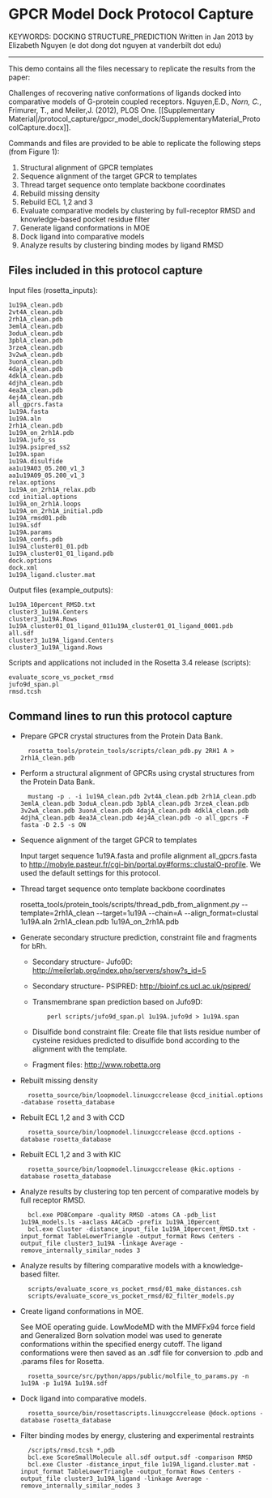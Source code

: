 GPCR Model Dock Protocol Capture
================================
KEYWORDS: DOCKING STRUCTURE_PREDICTION
Written in Jan 2013 by Elizabeth Nguyen (e dot dong dot nguyen at vanderbilt dot edu)

---

This demo contains all the files necessary to replicate the results from the 
paper:

Challenges of recovering native conformations of ligands docked into 
comparative models of G-protein coupled receptors. Nguyen,E.D.*, Norn, C.*, 
Frimurer, T., and Meiler,J. (2012), PLOS One. [[Supplementary 
Material|/protocol_capture/gpcr_model_dock/SupplementaryMaterial_ProtocolCapture.docx]].

Commands and files are provided to be able to replicate the following steps 
(from Figure 1):

1. Structural alignment of GPCR templates
2. Sequence alignment of the target GPCR to templates
3. Thread target sequence onto template backbone coordinates
4. Rebuild missing density
5. Rebuild ECL 1,2 and 3
6. Evaluate comparative models by clustering by full-receptor RMSD and 
   knowledge-based pocket residue filter
7. Generate ligand conformations in MOE
8. Dock ligand into comparative models
9. Analyze results by clustering binding modes by ligand RMSD


Files included in this protocol capture
---------------------------------------

Input files (rosetta_inputs):

    1u19A_clean.pdb 
    2vt4A_clean.pdb 
    2rh1A_clean.pdb 
    3emlA_clean.pdb 
    3oduA_clean.pdb 
    3pblA_clean.pdb 
    3rzeA_clean.pdb 
    3v2wA_clean.pdb 
    3uonA_clean.pdb 
    4dajA_clean.pdb 
    4dklA_clean.pdb 
    4djhA_clean.pdb 
    4ea3A_clean.pdb 
    4ej4A_clean.pdb
    all_gpcrs.fasta 
    1u19A.fasta
    1u19A.aln
    2rh1A_clean.pdb
    1u19A_on_2rh1A.pdb
    1u19A.jufo_ss
    1u19A.psipred_ss2
    1u19A.span
    1u19A.disulfide
    aa1u19A03_05.200_v1_3
    aa1u19A09_05.200_v1_3
    relax.options
    1u19A_on_2rh1A_relax.pdb
    ccd_initial.options
    1u19A_on_2rh1A.loops
    1u19A_on_2rh1A_initial.pdb
    1u19A_rmsd01.pdb
    1u19A.sdf
    1u19A.params
    1u19A_confs.pdb 
    1u19A_cluster01_01.pdb
    1u19A_cluster01_01_ligand.pdb
    dock.options
    dock.xml 
    1u19A_ligand.cluster.mat

Output files (example_outputs):

    1u19A_10percent_RMSD.txt
    cluster3_1u19A.Centers
    cluster3_1u19A.Rows 
    1u19A_cluster01_01_ligand_011u19A_cluster01_01_ligand_0001.pdb
    all.sdf
    cluster3_1u19A_ligand.Centers
    cluster3_1u19A_ligand.Rows

Scripts and applications not included in the Rosetta 3.4 release (scripts):

    evaluate_score_vs_pocket_rmsd
    jufo9d_span.pl
    rmsd.tcsh

Command lines to run this protocol capture
------------------------------------------

* Prepare GPCR crystal structures from the Protein Data Bank.

        rosetta_tools/protein_tools/scripts/clean_pdb.py 2RH1 A > 2rh1A_clean.pdb

* Perform a structural alignment of GPCRs using crystal structures from the Protein Data Bank. 

        mustang -p . -i 1u19A_clean.pdb 2vt4A_clean.pdb 2rh1A_clean.pdb 3emlA_clean.pdb 3oduA_clean.pdb 3pblA_clean.pdb 3rzeA_clean.pdb 3v2wA_clean.pdb 3uonA_clean.pdb 4dajA_clean.pdb 4dklA_clean.pdb 4djhA_clean.pdb 4ea3A_clean.pdb 4ej4A_clean.pdb -o all_gpcrs -F fasta -D 2.5 -s ON

* Sequence alignment of the target GPCR to templates

  Input target sequence 1u19A.fasta and profile alignment all_gpcrs.fasta to 
  http://mobyle.pasteur.fr/cgi-bin/portal.py#forms::clustalO-profile. We used 
  the default settings for this protocol.

* Thread target sequence onto template backbone coordinates

    rosetta_tools/protein_tools/scripts/thread_pdb_from_alignment.py --template=2rh1A_clean --target=1u19A --chain=A --align_format=clustal 1u19A.aln 2rh1A_clean.pdb 1u19A_on_2rh1A.pdb

* Generate secondary structure prediction, constraint file and fragments for bRh. 

  * Secondary structure- Jufo9D: http://meilerlab.org/index.php/servers/show?s_id=5

  * Secondary structure- PSIPRED: http://bioinf.cs.ucl.ac.uk/psipred/

  * Transmembrane span prediction based on Jufo9D:

            perl scripts/jufo9d_span.pl 1u19A.jufo9d > 1u19A.span 

  * Disulfide bond constraint file: Create file that lists residue number of 
    cysteine residues predicted to disulfide bond according to the alignment 
    with the template.

  * Fragment files: http://www.robetta.org

* Rebuilt missing density

        rosetta_source/bin/loopmodel.linuxgccrelease @ccd_initial.options -database rosetta_database 

* Rebuilt ECL 1,2 and 3 with CCD

        rosetta_source/bin/loopmodel.linuxgccrelease @ccd.options -database rosetta_database 

* Rebuilt ECL 1,2 and 3 with KIC

        rosetta_source/bin/loopmodel.linuxgccrelease @kic.options -database rosetta_database

* Analyze results by clustering top ten percent of comparative models by full receptor RMSD.

        bcl.exe PDBCompare -quality RMSD -atoms CA -pdb_list 1u19A_models.ls -aaclass AACaCb -prefix 1u19A_10percent_
        bcl.exe Cluster -distance_input_file 1u19A_10percent_RMSD.txt -input_format TableLowerTriangle -output_format Rows Centers -output_file cluster3_1u19A -linkage Average -remove_internally_similar_nodes 3

* Analyze results by filtering comparative models with a knowledge-based filter.

        scripts/evaluate_score_vs_pocket_rmsd/01_make_distances.csh
        scripts/evaluate_score_vs_pocket_rmsd/02_filter_models.py

* Create ligand conformations in MOE.

  See MOE operating guide. LowModeMD with the MMFFx94 force field and 
  Generalized Born solvation model was used to generate conformations within 
  the specified energy cutoff. The ligand conformations were then saved as an 
  .sdf file for conversion to .pdb and .params files for Rosetta.

        rosetta_source/src/python/apps/public/molfile_to_params.py -n 1u19A -p 1u19A 1u19A.sdf 
 
* Dock ligand into comparative models.

        rosetta_source/bin/rosettascripts.linuxgccrelease @dock.options -database rosetta_database

* Filter binding modes by energy, clustering and experimental restraints

        /scripts/rmsd.tcsh *.pdb
        bcl.exe ScoreSmallMolecule all.sdf output.sdf -comparison RMSD
        bcl.exe Cluster -distance_input_file 1u19A_ligand.cluster.mat -input_format TableLowerTriangle -output_format Rows Centers -output_file cluster3_1u19A_ligand -linkage Average -remove_internally_similar_nodes 3
